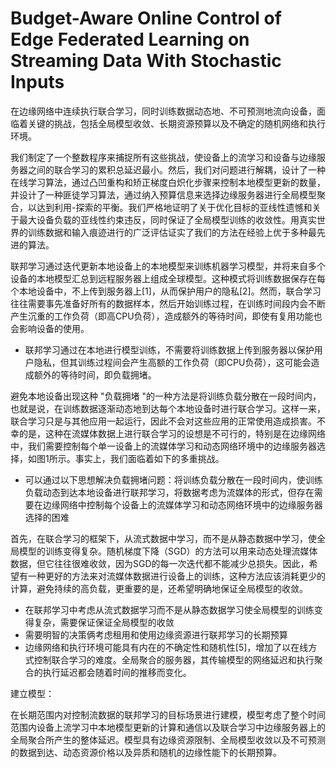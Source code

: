 # Budget-Aware Online Control of Edge Federated Learning on Streaming Data With Stochastic Inputs

在边缘网络中连续执行联合学习，同时训练数据动态地、不可预测地流向设备，面临着关键的挑战，包括全局模型收敛、长期资源预算以及不确定的随机网络和执行环境。

我们制定了一个整数程序来捕捉所有这些挑战，使设备上的流学习和设备与边缘服务器之间的联合学习的累积总延迟最小。然后，我们对问题进行解耦，设计了一种在线学习算法，通过凸凹重构和矫正梯度白炽化步骤来控制本地模型更新的数量，并设计了一种匪徒学习算法，通过纳入预算信息来选择边缘服务器进行全局模型聚合，以达到利用-探索的平衡。我们严格地证明了关于优化目标的亚线性遗憾和关于最大设备负载的亚线性约束违反，同时保证了全局模型训练的收敛性。用真实世界的训练数据和输入痕迹进行的广泛评估证实了我们的方法在经验上优于多种最先进的算法。

联邦学习通过迭代更新本地设备上的本地模型来训练机器学习模型，并将来自多个设备的本地模型汇总到远程服务器上组成全球模型。这种模式将训练数据保存在每个本地设备中，不上传到服务器上[1]，从而保护用户的隐私[2]。然而，联合学习往往需要事先准备好所有的数据样本，然后开始训练过程，在训练时间段内会不断产生沉重的工作负荷（即高CPU负荷），造成额外的等待时间，即使有复用功能也会影响设备的使用。

- 联邦学习通过在本地进行模型训练，不需要将训练数据上传到服务器以保护用户隐私，但其训练过程间会产生高额的工作负荷（即CPU负荷），这可能会造成额外的等待时间，即负载拥堵。

避免本地设备出现这种 "负载拥堵 "的一种方法是将训练负载分散在一段时间内，也就是说，在训练数据逐渐动态地到达每个本地设备时进行联合学习。这样一来，联合学习只是与其他应用一起运行，因此不会对这些应用的正常使用造成损害。不幸的是，这种在流媒体数据上进行联合学习的设想是不可行的，特别是在边缘网络中，我们需要控制每个单一设备上的流媒体学习和动态网络环境中的边缘服务器选择，如图1所示。事实上，我们面临着如下的多重挑战。

- 可以通过以下思想解决负载拥堵问题：将训练负载分散在一段时间内，使训练负载动态到达本地设备进行联邦学习，将数据考虑为流媒体的形式，但存在需要在边缘网络中控制每个设备上的流媒体学习和动态网络环境中的边缘服务器选择的困难

首先，在联合学习的框架下，从流式数据中学习，而不是从静态数据中学习，使全局模型的训练变得复杂。随机梯度下降（SGD）的方法可以用来动态处理流媒体数据，但它往往很难收敛，因为SGD的每一次迭代都不能减少总损失。因此，希望有一种更好的方法来对流媒体数据进行设备上的训练，这种方法应该消耗更少的计算，避免持续的高负载，更重要的是，还希望明确地保证全局模型的收敛。

- 在联邦学习中考虑从流式数据学习而不是从静态数据学习使全局模型的训练变得复杂，需要保证保证全局模型的收敛
- 需要明智的决策俩考虑租用和使用边缘资源进行联邦学习的长期预算
- 边缘网络和执行环境可能具有内在的不确定性和随机性[5]，增加了以在线方式控制联合学习的难度。全局聚合的服务器，其传输模型的网络延迟和执行聚合的执行延迟都会随着时间的推移而变化。

建立模型：

在长期范围内对控制流数据的联邦学习的目标场景进行建模，模型考虑了整个时间范围内设备上流学习中本地模型更新的计算和通信以及联合学习中边缘服务器上的全局聚合所产生的整体延迟。模型具有边缘资源限制、全局模型收敛以及不可预测的数据到达、动态资源价格以及异质和随机的边缘性能下的长期预算。